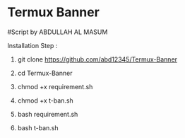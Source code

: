 # Termux Banner
#Script by ABDULLAH AL MASUM

Installation Step :

1) git clone https://github.com/abd12345/Termux-Banner


2) cd Termux-Banner


3) chmod +x requirement.sh


4) chmod +x t-ban.sh


5) bash requirement.sh


6) bash t-ban.sh

